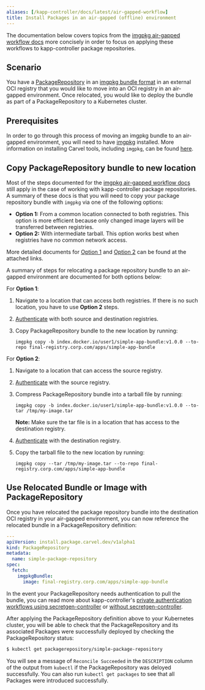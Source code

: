 ```yaml
---
aliases: [/kapp-controller/docs/latest/air-gapped-workflow]
title: Install Packages in an air-gapped (offline) environment
---
```


The documentation below covers topics from the [imgpkg air-gapped workflow docs](/imgpkg/docs/latest/air-gapped-workflow)
more concisely in order to focus on applying these workflows to kapp-controller package repositories.

## Scenario

You have a [PackageRepository](packaging#packagerepository-cr) in an [imgpkg bundle format](/imgpkg/docs/latest/resources/#bundle)
in an external OCI registry that you would like to move into an OCI registry in an air-gapped environment. Once relocated, you would
like to deploy the bundle as part of a PackageRepository to a Kubernetes cluster.

## Prerequisites

In order to go through this process of moving an imgpkg bundle to an air-gapped environment, you will need to have [imgpkg](/imgpkg)
installed. More information on installing Carvel tools, including `imgpkg`, can be found [here](/#whole-suite).

## Copy PackageRepository bundle to new location

Most of the steps documented for the [imgpkg air-gapped workflow docs](/imgpkg/docs/latest/air-gapped-workflow#step-1-finding-bundle-in-source-registry)
still apply in the case of working with kapp-controller package repositories. A summary of these docs is that you will need to copy your package repository
bundle with `imgpkg` via one of the following options:

- **Option 1:** From a common location connected to both registries. This option is more efficient because only changed image layers will be transferred between registries.
- **Option 2:** With intermediate tarball. This option works best when registries have no common network access.

More detailed documents for [Option 1](/imgpkg/docs/latest/air-gapped-workflow/#option-1-from-a-location-connected-to-both-registries) and
[Option 2](/imgpkg/docs/latest/air-gapped-workflow/#option-2-with-intermediate-tarball) can be found at the attached links.

A summary of steps for relocating a package repository bundle to an air-gapped environment are documented for both options below:

For **Option 1**:

1. Navigate to a location that can access both registries. If there is no such location, you have to use **Option 2** steps.
1. [Authenticate](/imgpkg/docs/latest/auth.md) with both source and destination registries.
1. Copy PackageRepository bundle to the new location by running:

    ```
    imgpkg copy -b index.docker.io/user1/simple-app-bundle:v1.0.0 --to-repo final-registry.corp.com/apps/simple-app-bundle
    ```

For **Option 2**:

1. Navigate to a location that can access the source registry.
1. [Authenticate](/imgpkg/docs/latest/auth.md) with the source registry.
1. Compress PackageRepository bundle into a tarball file by running:

    ```
    imgpkg copy -b index.docker.io/user1/simple-app-bundle:v1.0.0 --to-tar /tmp/my-image.tar
    ```

    **Note:** Make sure the tar file is in a location that has access to the destination registry.

1. [Authenticate](/imgpkg/docs/latest/auth.md) with the destination registry.

1. Copy the tarball file to the new location by running:

    ```
    imgpkg copy --tar /tmp/my-image.tar --to-repo final-registry.corp.com/apps/simple-app-bundle
    ```

## Use Relocated Bundle or Image with PackageRepository

Once you have relocated the package repository bundle into the destination OCI registry in your air-gapped environment, you can
now reference the relocated bundle in a PackageRepository definition:

```yaml
---
apiVersion: install.package.carvel.dev/v1alpha1
kind: PackageRepository
metadata:
  name: simple-package-repository
spec:
  fetch:
    imgpkgBundle:
      image: final-registry.corp.com/apps/simple-app-bundle
```

In the event your PackageRepository needs authentication to pull the bundle, you can read more about kapp-controller's
[private authentication workflows using secretgen-controller](private-registry-auth.md) or [without secretgen-controller](private-registry-auth.md#packagerepository-authentication-without-secretgen-controller).

After applying the PackageRepository definition above to your Kubernetes cluster, you will be able to check that the PackageRepository and
its associated Packages were successfully deployed by checking the PackageRepository status:

```bash
$ kubectl get packagerepository/simple-package-repository
```

You will see a message of `Reconcile Succeeded` in the `DESCRIPTION` column of the output from `kubectl` if the PackageRepository was deloyed
successfully. You can also run `kubectl get packages` to see that all Packages were introduced successfully.
